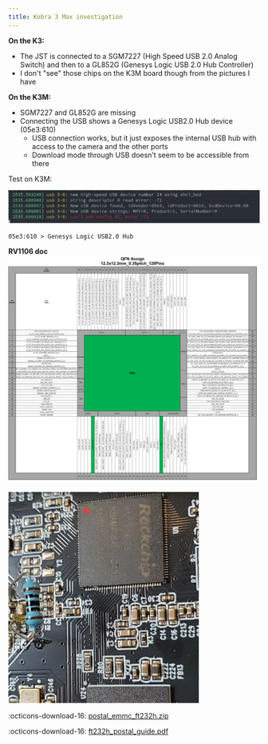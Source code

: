 ```yaml
---
title: Kobra 3 Max investigation
---
```


**On the K3:**

- The JST is connected to a SGM7227 (High Speed USB 2.0 Analog Switch) and then to a GL852G (Genesys Logic USB 2.0 Hub Controller)
- I don't "see" those chips on the K3M board though from the pictures I have

**On the K3M:**

- SGM7227 and GL852G are missing
- Connecting the USB shows a Genesys Logic USB2.0 Hub device (05e3:610)
    - USB connection works, but it just exposes the internal USB hub with access to the camera and the other ports
    - Download mode through USB doesn’t seem to be accessible from there

Test on K3M:

![](../../assets/mainboard-connection/kobra-3-max-investigation/k3m-investigation-1.png)

`05e3:610 > Genesys Logic USB2.0 Hub`

**RV1106 doc**
![](../../assets/mainboard-connection/kobra-3-max-investigation/k3m-investigation-2.png)

![](../../assets/mainboard-connection/kobra-3-max-investigation/k3m-investigation-4.webp)

:octicons-download-16: [postal_emmc_ft232h.zip](../../assets/attachments/postal_emmc_ft232h.zip)

:octicons-download-16: [ft232h_postal_guide.pdf](../../assets/attachments/ft232h_postal_guide.pdf)
